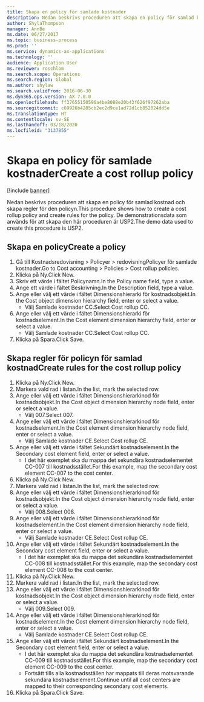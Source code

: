 ```yaml
---
title: Skapa en policy för samlade kostnader
description: Nedan beskrivs proceduren att skapa en policy för samlad kostnad och skapa regler för den policyn.
author: ShylaThompson
manager: AnnBe
ms.date: 06/27/2017
ms.topic: business-process
ms.prod: ''
ms.service: dynamics-ax-applications
ms.technology: ''
audience: Application User
ms.reviewer: roschlom
ms.search.scope: Operations
ms.search.region: Global
ms.author: shylaw
ms.search.validFrom: 2016-06-30
ms.dyn365.ops.version: AX 7.0.0
ms.openlocfilehash: ff37655150596a4be8088e20b43f626f97262aba
ms.sourcegitcommit: c69926b4285cb2ec2d9ce1ad72d1cb852024dd5e
ms.translationtype: HT
ms.contentlocale: sv-SE
ms.lasthandoff: 03/18/2020
ms.locfileid: "3137855"
---
```

# <a name="create-a-cost-rollup-policy"></a><span data-ttu-id="30a42-103">Skapa en policy för samlade kostnader</span><span class="sxs-lookup"><span data-stu-id="30a42-103">Create a cost rollup policy</span></span>

[!include [banner](../../includes/banner.md)]

<span data-ttu-id="30a42-104">Nedan beskrivs proceduren att skapa en policy för samlad kostnad och skapa regler för den policyn.</span><span class="sxs-lookup"><span data-stu-id="30a42-104">This procedure shows how to create a cost rollup policy and create rules for the policy.</span></span> <span data-ttu-id="30a42-105">De demonstrationsdata som används för att skapa den här proceduren är USP2.</span><span class="sxs-lookup"><span data-stu-id="30a42-105">The demo data used to create this procedure is USP2.</span></span>


## <a name="create-a-policy"></a><span data-ttu-id="30a42-106">Skapa en policy</span><span class="sxs-lookup"><span data-stu-id="30a42-106">Create a policy</span></span>
1. <span data-ttu-id="30a42-107">Gå till Kostnadsredovisning > Policyer > redovisningPolicyer för samlade kostnader.</span><span class="sxs-lookup"><span data-stu-id="30a42-107">Go to Cost accounting > Policies > Cost rollup policies.</span></span>
2. <span data-ttu-id="30a42-108">Klicka på Ny.</span><span class="sxs-lookup"><span data-stu-id="30a42-108">Click New.</span></span>
3. <span data-ttu-id="30a42-109">Skriv ett värde i fältet Policynamn.</span><span class="sxs-lookup"><span data-stu-id="30a42-109">In the Policy name field, type a value.</span></span>
4. <span data-ttu-id="30a42-110">Ange ett värde i fältet Beskrivning.</span><span class="sxs-lookup"><span data-stu-id="30a42-110">In the Description field, type a value.</span></span>
5. <span data-ttu-id="30a42-111">Ange eller välj ett värde i fältet Dimensionshierarki för kostnadsobjekt.</span><span class="sxs-lookup"><span data-stu-id="30a42-111">In the Cost object dimension hierarchy field, enter or select a value.</span></span>
    * <span data-ttu-id="30a42-112">Välj Samlade kostnader CC.</span><span class="sxs-lookup"><span data-stu-id="30a42-112">Select Cost rollup CC.</span></span>  
6. <span data-ttu-id="30a42-113">Ange eller välj ett värde i fältet Dimensionshierarki för kostnadselement.</span><span class="sxs-lookup"><span data-stu-id="30a42-113">In the Cost element dimension hierarchy field, enter or select a value.</span></span>
    * <span data-ttu-id="30a42-114">Välj Samlade kostnader CC.</span><span class="sxs-lookup"><span data-stu-id="30a42-114">Select Cost rollup CC.</span></span>  
7. <span data-ttu-id="30a42-115">Klicka på Spara.</span><span class="sxs-lookup"><span data-stu-id="30a42-115">Click Save.</span></span>

## <a name="create-rules-for-the-cost-rollup-policy"></a><span data-ttu-id="30a42-116">Skapa regler för policyn för samlad kostnad</span><span class="sxs-lookup"><span data-stu-id="30a42-116">Create rules for the cost rollup policy</span></span>
1. <span data-ttu-id="30a42-117">Klicka på Ny.</span><span class="sxs-lookup"><span data-stu-id="30a42-117">Click New.</span></span>
2. <span data-ttu-id="30a42-118">Markera vald rad i listan.</span><span class="sxs-lookup"><span data-stu-id="30a42-118">In the list, mark the selected row.</span></span>
3. <span data-ttu-id="30a42-119">Ange eller välj ett värde i fältet Dimensionshierarkinod för kostnadsobjekt.</span><span class="sxs-lookup"><span data-stu-id="30a42-119">In the Cost object dimension hierarchy node field, enter or select a value.</span></span>
    * <span data-ttu-id="30a42-120">Välj 007.</span><span class="sxs-lookup"><span data-stu-id="30a42-120">Select 007.</span></span>  
4. <span data-ttu-id="30a42-121">Ange eller välj ett värde i fältet Dimensionshierarkinod för kostnadselement.</span><span class="sxs-lookup"><span data-stu-id="30a42-121">In the Cost element dimension hierarchy node field, enter or select a value.</span></span>
    * <span data-ttu-id="30a42-122">Välj Samlade kostnader CE.</span><span class="sxs-lookup"><span data-stu-id="30a42-122">Select Cost rollup CE.</span></span>  
5. <span data-ttu-id="30a42-123">Ange eller välj ett värde i fältet Sekundärt kostnadselement.</span><span class="sxs-lookup"><span data-stu-id="30a42-123">In the Secondary cost element field, enter or select a value.</span></span>
    * <span data-ttu-id="30a42-124">I det här exemplet ska du mappa det sekundära kostnadselementet CC-007 till kostnadsstället.</span><span class="sxs-lookup"><span data-stu-id="30a42-124">For this example, map the secondary cost element CC-007 to the cost center.</span></span>  
6. <span data-ttu-id="30a42-125">Klicka på Ny.</span><span class="sxs-lookup"><span data-stu-id="30a42-125">Click New.</span></span>
7. <span data-ttu-id="30a42-126">Markera vald rad i listan.</span><span class="sxs-lookup"><span data-stu-id="30a42-126">In the list, mark the selected row.</span></span>
8. <span data-ttu-id="30a42-127">Ange eller välj ett värde i fältet Dimensionshierarkinod för kostnadsobjekt.</span><span class="sxs-lookup"><span data-stu-id="30a42-127">In the Cost object dimension hierarchy node field, enter or select a value.</span></span>
    * <span data-ttu-id="30a42-128">Välj 008.</span><span class="sxs-lookup"><span data-stu-id="30a42-128">Select 008.</span></span>  
9. <span data-ttu-id="30a42-129">Ange eller välj ett värde i fältet Dimensionshierarkinod för kostnadselement.</span><span class="sxs-lookup"><span data-stu-id="30a42-129">In the Cost element dimension hierarchy node field, enter or select a value.</span></span>
    * <span data-ttu-id="30a42-130">Välj Samlade kostnader CE.</span><span class="sxs-lookup"><span data-stu-id="30a42-130">Select Cost rollup CE.</span></span>  
10. <span data-ttu-id="30a42-131">Ange eller välj ett värde i fältet Sekundärt kostnadselement.</span><span class="sxs-lookup"><span data-stu-id="30a42-131">In the Secondary cost element field, enter or select a value.</span></span>
    * <span data-ttu-id="30a42-132">I det här exemplet ska du mappa det sekundära kostnadselementet CC-008 till kostnadsstället.</span><span class="sxs-lookup"><span data-stu-id="30a42-132">For this example, map the secondary cost element CC-008 to the cost center.</span></span>  
11. <span data-ttu-id="30a42-133">Klicka på Ny.</span><span class="sxs-lookup"><span data-stu-id="30a42-133">Click New.</span></span>
12. <span data-ttu-id="30a42-134">Markera vald rad i listan.</span><span class="sxs-lookup"><span data-stu-id="30a42-134">In the list, mark the selected row.</span></span>
13. <span data-ttu-id="30a42-135">Ange eller välj ett värde i fältet Dimensionshierarkinod för kostnadsobjekt.</span><span class="sxs-lookup"><span data-stu-id="30a42-135">In the Cost object dimension hierarchy node field, enter or select a value.</span></span>
    * <span data-ttu-id="30a42-136">Välj 009.</span><span class="sxs-lookup"><span data-stu-id="30a42-136">Select 009.</span></span>  
14. <span data-ttu-id="30a42-137">Ange eller välj ett värde i fältet Dimensionshierarkinod för kostnadselement.</span><span class="sxs-lookup"><span data-stu-id="30a42-137">In the Cost element dimension hierarchy node field, enter or select a value.</span></span>
    * <span data-ttu-id="30a42-138">Välj Samlade kostnader CE.</span><span class="sxs-lookup"><span data-stu-id="30a42-138">Select Cost rollup CE.</span></span>  
15. <span data-ttu-id="30a42-139">Ange eller välj ett värde i fältet Sekundärt kostnadselement.</span><span class="sxs-lookup"><span data-stu-id="30a42-139">In the Secondary cost element field, enter or select a value.</span></span>
    * <span data-ttu-id="30a42-140">I det här exemplet ska du mappa det sekundära kostnadselementet CC-009 till kostnadsstället.</span><span class="sxs-lookup"><span data-stu-id="30a42-140">For this example, map the secondary cost element CC-009 to the cost center.</span></span>  
    * <span data-ttu-id="30a42-141">Fortsätt tills alla kostnadsställen har mappats till deras motsvarande sekundära kostnadselement.</span><span class="sxs-lookup"><span data-stu-id="30a42-141">Continue until all cost centers are mapped to their corresponding secondary cost elements.</span></span>  
16. <span data-ttu-id="30a42-142">Klicka på Spara.</span><span class="sxs-lookup"><span data-stu-id="30a42-142">Click Save.</span></span>

